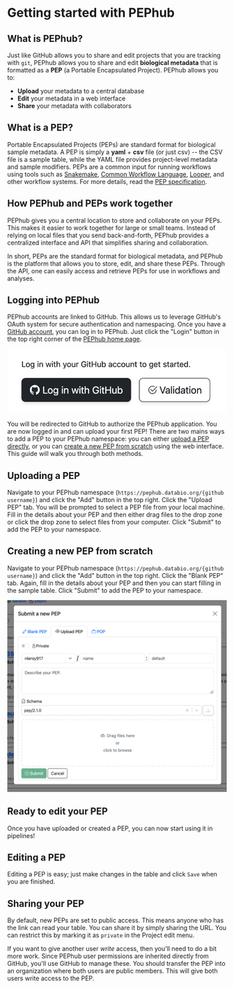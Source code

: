# Getting started with PEPhub

## What is PEPhub?

Just like GitHub allows you to share and edit projects that you are tracking with `git`, PEPhub allows you to share and edit **biological metadata** that is formatted as a **PEP** (a Portable Encapsulated Project). PEPhub allows you to:

- **Upload** your metadata to a central database
- **Edit** your metadata in a web interface
- **Share** your metadata with collaborators

## What is a PEP?

Portable Encapsulated Projects (PEPs) are standard format for biological sample metadata.  A PEP is simply a **yaml** + **csv** file (or just csv) -- the CSV file is a sample table, while the YAML file provides project-level metadata and sample modifiers. PEPs are a common input for running workflows using tools such as [Snakemake](https://snakemake.readthedocs.io/en/stable/), [Common Workflow Language](https://www.commonwl.org/), [Looper](http://pep.databio.org/looper), and other workflow systems. For more details, read the [PEP specification](http://pep.databio.org/spec/simple-example).

## How PEPhub and PEPs work together

PEPhub gives you a central location to store and collaborate on your PEPs. This makes it easier to work together for large or small teams. Instead of relying on local files that you send back-and-forth, PEPhub provides a centralized interface and API that simplifies sharing and collaboration.

In short, PEPs are the standard format for biological metadata, and PEPhub is the platform that allows you to store, edit, and share these PEPs. Through the API, one can easily access and retrieve PEPs for use in workflows and analyses.

## Logging into PEPhub

PEPhub accounts are linked to GitHub. This allows us to leverage GitHub's OAuth system for secure authentication and namespacing. Once you have a [GitHub account](https://github.com/signup), you can log in to PEPhub. Just click the "Login" button in the top right corner of the [PEPhub home page](https://pephub.databio.org). 

![PEPhub login button](../img/login.png)

You will be redirected to GitHub to authorize the PEPhub application. You are now logged in and can upload your first PEP! There are two mains ways to add a PEP to your PEPhub namespace: you can either [upload a PEP directly](#uploading-a-pep), or you can [create a new PEP from scratch](#creating-a-new-pep-from-scratch) using the web interface. This guide will walk you through both methods.

## Uploading a PEP

Navigate to your PEPhub namespace (`https://pephub.databio.org/{github username}`) and click the "Add" button in the top right. Click the "Upload PEP" tab. You will be prompted to select a PEP file from your local machine. Fill in the details about your PEP and then either drag files to the drop zone or click the drop zone to select files from your computer. Click "Submit" to add the PEP to your namespace.

## Creating a new PEP from scratch

Navigate to your PEPhub namespace (`https://pephub.databio.org/{github username}`) and click the "Add" button in the top right. Click the "Blank PEP" tab. Again, fill in the details about your PEP and then you can start filling in the sample table. Click "Submit" to add the PEP to your namespace.

![Submission form for a new PEP](../img/add-pep-form.png)

## Ready to edit your PEP

Once you have uploaded or created a PEP, you can now start using it in pipelines!

## Editing a PEP

Editing a PEP is easy; just make changes in the table and click `Save` when you are finished.

## Sharing your PEP

By default, new PEPs are set to public access. This means anyone who has the link can read your table. You can share it by simply sharing the URL. You can restrict this by marking it as `private` in the Project edit menu.

If you want to give another user *write* access, then you'll need to do a bit more work. Since PEPhub user permissions are inherited directly from GitHub, you'll use GitHub to manage these. You should transfer the PEP into an organization where both users are public members. This will give both users write access to the PEP.









